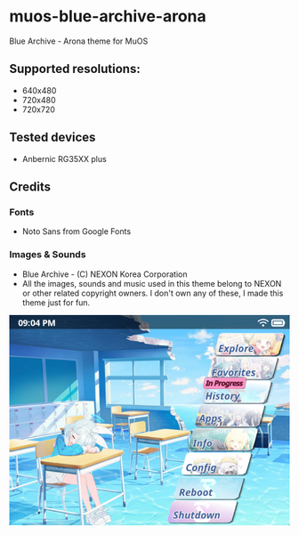 # muos-blue-archive-arona
Blue Archive - Arona theme for MuOS

## Supported resolutions:
- 640x480
- 720x480
- 720x720

## Tested devices
- Anbernic RG35XX plus

## Credits
### Fonts
- Noto Sans from Google Fonts
### Images & Sounds
- Blue Archive - (C) NEXON Korea Corporation
- All the images, sounds and music used in this theme belong to NEXON or other related copyright owners. I don't own any of these, I made this theme just for fun.

![1](/preview1.png)

